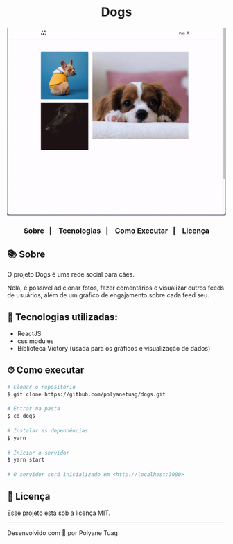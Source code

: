 <div align="center">
<h1 >Dogs</h1>
<img justify-content="center" width= '800' src="./src/Assets/ezgif.com-gif-maker.gif" />
</div>

<h3 align="center">  
  <p align="center">
    <a href="#-sobre">Sobre</a>&nbsp;&nbsp;&nbsp;|&nbsp;&nbsp;&nbsp;
    <a href="#-tecnologias">Tecnologias</a>&nbsp;&nbsp;&nbsp;|&nbsp;&nbsp;&nbsp;
    <a href="#-como-executar">Como Executar</a>&nbsp;&nbsp;&nbsp;|&nbsp;&nbsp;&nbsp;
    <a href="#-licença">Licença</a>
  </p>
</h3>

## 📚 Sobre

O projeto Dogs é uma rede social para cães.

Nela, é possível adicionar fotos, fazer comentários e visualizar outros feeds de usuários, além de um gráfico de engajamento sobre cada feed seu.

## 🚀 Tecnologias utilizadas:

- ReactJS
- css modules
- Biblioteca Victory (usada para os gráficos e visualização de dados)


## ⏱ Como executar

```bash
# Clonar o repositório
$ git clone https://github.com/polyanetuag/dogs.git

# Entrar na pasta  
$ cd dogs

# Instalar as dependências
$ yarn

# Iniciar o servidor
$ yarn start

# O servidor será inicializado em <http://localhost:3000>
```


## 📝 Licença

Esse projeto está sob a licença MIT.

---
Desenvolvido com 💜 por Polyane Tuag